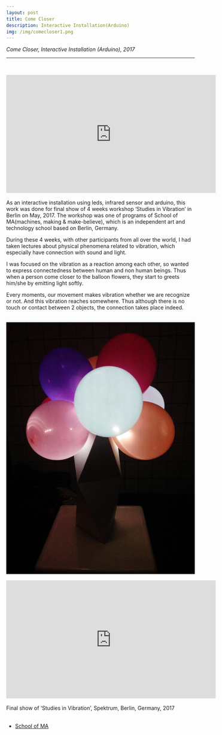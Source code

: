 ```yaml
---
layout: post
title: Come Closer
description: Interactive Installation(Arduino)
img: /img/comecloser1.png
---
```


<i>Come Closer, Interactive Installation (Arduino), 2017</i>

***

<br/>
<p align="middle">
<iframe width="560" height="315" src="https://www.youtube.com/embed/gBZF0AGYk6o" frameborder="0" allowfullscreen></iframe>
</p>

As an interactive installation using leds, infrared sensor and arduino, this work was done for final show of 4 weeks workshop ‘Studies in Vibration’ in Berlin on May, 2017. The workshop was one of programs of School of MA(machines, making & make-believe), which is an independent art and technology school based on Berlin, Germany. <br/>

During these 4 weeks, with other participants from all over the world, I had taken lectures about physical phenomena related to vibration, which especially have connection with sound and light. <br/>

I was focused on the vibration as a reaction among each other, so wanted to express connectedness between human and non human beings.
Thus when a person come closer to the balloon flowers, they start to greets him/she by emitting light softly. <br/>

Every moments, our movement makes vibration whether we are recognize or not. And this vibration reaches somewhere. Thus although there is no touch or contact between 2 objects, the connection takes place indeed.


<br/>
<img class="col three" src="/img/comecloser3.jpg" alt="come closer, installation" title="come closer, installation"/>


<br/>
<p align="middle">
<iframe width="560" height="315" src="https://www.youtube.com/embed/ypGv_It0LKk" frameborder="0" allowfullscreen></iframe>
</p>
<div class="col three caption">
	Final show of ‘Studies in Vibration’, Spektrum, Berlin, Germany, 2017
</div>


<br/>
<ul>
<li><a href="http://http://schoolofma.org/" target="blank">School of MA</a></li>
</ul>

<br/><br/><br/>
